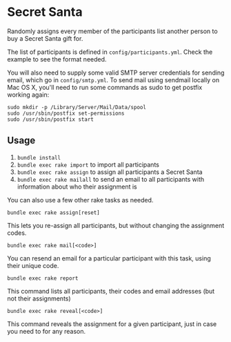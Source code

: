 Secret Santa
============

Randomly assigns every member of the participants list another person to buy a Secret Santa gift for.

The list of participants is defined in `config/participants.yml`. Check the example to see the format needed.

You will also need to supply some valid SMTP server credentials for sending email, which go in `config/smtp.yml`. To send mail using sendmail locally on Mac OS X, you'll need to run some commands as sudo to get postfix working again:

    sudo mkdir -p /Library/Server/Mail/Data/spool
    sudo /usr/sbin/postfix set-permissions
    sudo /usr/sbin/postfix start

Usage
-----

1. `bundle install`
2. `bundle exec rake import` to import all participants
3. `bundle exec rake assign` to assign all participants a Secret Santa
4. `bundle exec rake mailall` to send an email to all participants with information about who their assignment is

You can also use a few other rake tasks as needed.

    bundle exec rake assign[reset]

This lets you re-assign all participants, but without changing the assignment codes.

    bundle exec rake mail[<code>]

You can resend an email for a particular participant with this task, using their unique code.

    bundle exec rake report

This command lists all participants, their codes and email addresses (but not their assignments)

    bundle exec rake reveal[<code>]

This command reveals the assignment for a given participant, just in case you need to for any reason.

